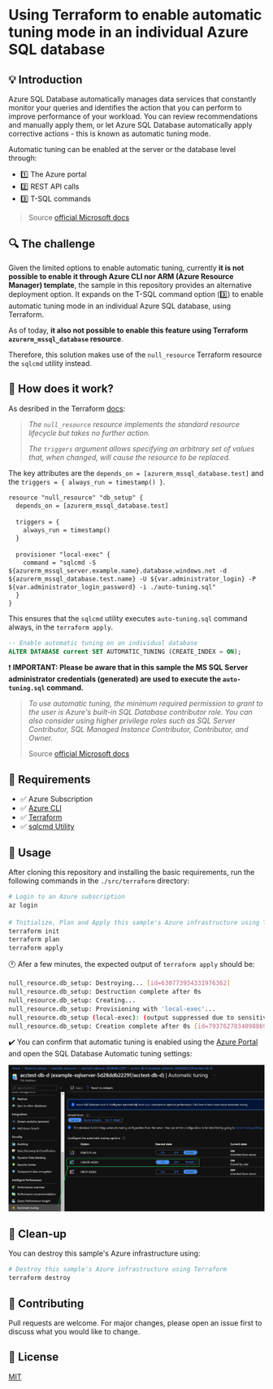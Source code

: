 # Using Terraform to enable automatic tuning mode in an individual Azure SQL database

## :bulb: Introduction

 Azure SQL Database automatically manages data services that constantly monitor your queries and identifies the action that you can perform to improve performance of your workload. You can review recommendations and manually apply them, or let Azure SQL Database automatically apply corrective actions - this is known as automatic tuning mode.

 Automatic tuning can be enabled at the server or the database level through:

- :one: The Azure portal
- :two: REST API calls
- :three: T-SQL commands

> Source [official Microsoft docs](https://docs.microsoft.com/en-us/azure/azure-sql/database/automatic-tuning-enable#enable-automatic-tuning-on-an-individual-database)

## :mag: The challenge

Given the limited options to enable automatic tuning, currently **it is not possible to enable it through Azure CLI nor ARM (Azure Resource Manager) template**, the sample in this repository provides an alternative deployment option. It expands on the T-SQL command option (:three:) to enable automatic tuning mode in an individual Azure SQL database, using Terraform.

As of today, **it also not possible to enable this feature using Terraform `azurerm_mssql_database` resource**. 

Therefore, this solution makes use of the `null_resource` Terraform resource the `sqlcmd` utility instead.

## :wrench: How does it work?

As desribed in the Terraform [docs](https://registry.terraform.io/providers/hashicorp/null/latest/docs/resources/resource):

>*The `null_resource` resource implements the standard resource lifecycle but takes no further action.*
>
>*The `triggers` argument allows specifying an arbitrary set of values that, when changed, will cause the resource to be replaced.*

The key attributes are the `depends_on = [azurerm_mssql_database.test]` and the `triggers = { always_run = timestamp() }`.

```hcl
resource "null_resource" "db_setup" {
  depends_on = [azurerm_mssql_database.test]

  triggers = {
    always_run = timestamp()
  }

  provisioner "local-exec" {
    command = "sqlcmd -S ${azurerm_mssql_server.example.name}.database.windows.net -d ${azurerm_mssql_database.test.name} -U ${var.administrator_login} -P ${var.administrator_login_password} -i ./auto-tuning.sql"
  }
}
```

This ensures that the `sqlcmd` utility executes `auto-tuning.sql` command always, in the `terraform apply`.

```sql
-- Enable automatic tuning on an individual database
ALTER DATABASE current SET AUTOMATIC_TUNING (CREATE_INDEX = ON);
```

:exclamation: **IMPORTANT: Please be aware that in this sample the MS SQL Server administrator credentials (generated) are used to execute the `auto-tuning.sql` command.**

> *To use automatic tuning, the minimum required permission to grant to the user is Azure's built-in SQL Database contributor role. You can also consider using higher privilege roles such as SQL Server Contributor, SQL Managed Instance Contributor, Contributor, and Owner.*
>
> Source [official Microsoft docs](https://docs.microsoft.com/en-us/azure/azure-sql/database/automatic-tuning-enable#permissions)

## :pencil: Requirements

- :white_check_mark: Azure Subscription
- :white_check_mark: [Azure CLI](https://docs.microsoft.com/en-us/cli/azure/install-azure-cli)
- :white_check_mark: [Terraform](https://learn.hashicorp.com/tutorials/terraform/install-cli)
- :white_check_mark: [sqlcmd Utility](https://docs.microsoft.com/en-us/sql/tools/sqlcmd-utility?view=azuresqldb-current)

## :wrench: Usage

After cloning this repository and installing the basic requirements, run the following commands in the `./src/terraform` directory:

```bash
# Login to an Azure subscription
az login

# Tnitialize, Plan and Apply this sample's Azure infrastructure using Terraform
terraform init
terraform plan
terraform apply
```

:clock1: Afer a few minutes, the expected output of `terraform apply` should be:

```bash
null_resource.db_setup: Destroying... [id=630773934331976362]
null_resource.db_setup: Destruction complete after 0s
null_resource.db_setup: Creating...
null_resource.db_setup: Provisioning with 'local-exec'...
null_resource.db_setup (local-exec): (output suppressed due to sensitive value in config)
null_resource.db_setup: Creation complete after 0s [id=7937627834098869972]
```

:heavy_check_mark: You can confirm that automatic tuning is enabled using the [Azure Portal](https://portal.azure.com/) and open the SQL Database Automatic tuning settings:

![alt text](.media/azure-portal-sqldb-auto-tuning-on.png "Azure Portal SQL Database Auto tuning ON")

## :shower: Clean-up

You can destroy this sample's Azure infrastructure using:

```bash
# Destroy this sample's Azure infrastructure using Terraform
terraform destroy
```

## :blue_heart: Contributing

Pull requests are welcome. For major changes, please open an issue first to discuss what you would like to change.

## :green_book: License

[MIT](https://choosealicense.com/licenses/mit/)
